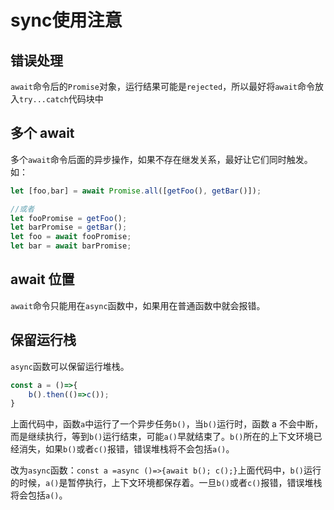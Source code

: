 # sync使用注意

## 错误处理

`await`命令后的`Promise`对象，运行结果可能是`rejected`，所以最好将`await`命令放入`try...catch`代码块中

## 多个 await

多个`await`命令后面的异步操作，如果不存在继发关系，最好让它们同时触发。如：
```js
let [foo,bar] = await Promise.all([getFoo(), getBar()]);

//或者
let fooPromise = getFoo();
let barPromise = getBar();
let foo = await fooPromise;
let bar = await barPromise;
```

## await 位置

`await`命令只能用在`async`函数中，如果用在普通函数中就会报错。

## 保留运行栈

`async`函数可以保留运行堆栈。
```js
const a = ()=>{
    b().then(()=>c());
}
```
上面代码中，函数`a`中运行了一个异步任务`b()`，当`b()`运行时，函数 a 不会中断，而是继续执行，等到`b()`运行结束，可能`a()`早就结束了。`b()`所在的上下文环境已经消失，如果`b()`或者`c()`报错，错误堆栈将不会包括`a()`。

改为`async`函数：`const a =async ()=>{await b(); c();}`上面代码中，`b()`运行的时候，`a()`是暂停执行，上下文环境都保存着。一旦`b()`或者`c()`报错，错误堆栈将会包括`a()`。